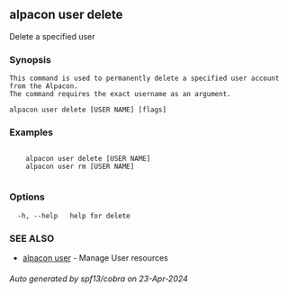 ## alpacon user delete

Delete a specified user

### Synopsis


	This command is used to permanently delete a specified user account from the Alpacon. 
	The command requires the exact username as an argument.
	

```
alpacon user delete [USER NAME] [flags]
```

### Examples

```
 
	alpacon user delete [USER NAME]	
	alpacon user rm [USER NAME]
	
```

### Options

```
  -h, --help   help for delete
```

### SEE ALSO

* [alpacon user](alpacon_user.md)	 - Manage User resources

###### Auto generated by spf13/cobra on 23-Apr-2024
